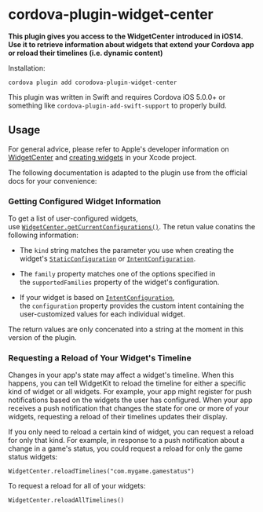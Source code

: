 
# cordova-plugin-widget-center

**This plugin gives you access to the WidgetCenter introduced in iOS14. Use it to retrieve information about widgets that extend your Cordova app or reload their timelines (i.e. dynamic content)**

Installation:

```
cordova plugin add corodova-plugin-widget-center
```

This plugin was written in Swift and requires Cordova iOS 5.0.0+ or something like `cordova-plugin-add-swift-support` to properly build.

## Usage

For general advice, please refer to Apple's developer information on [WidgetCenter](https://developer.apple.com/documentation/widgetkit/widgetcenter) and [creating widgets](https://developer.apple.com/documentation/widgetkit/creating-a-widget-extension) in your Xcode project.

The following documentation is adapted to the plugin use from the official docs for your convenience:

### Getting Configured Widget Information

To get a list of user-configured widgets, use [`WidgetCenter.getCurrentConfigurations()`](https://developer.apple.com/documentation/widgetkit/widgetcenter/getcurrentconfigurations(_:)). The retun value conatins the following information:

* The `kind` string matches the parameter you use when creating the widget's [`StaticConfiguration`](https://developer.apple.com/documentation/widgetkit/staticconfiguration) or [`IntentConfiguration`](https://developer.apple.com/documentation/widgetkit/intentconfiguration).

* The `family` property matches one of the options specified in the `supportedFamilies` property of the widget's configuration.

* If your widget is based on [`IntentConfiguration`](https://developer.apple.com/documentation/widgetkit/intentconfiguration), the `configuration` property provides the custom intent containing the user-customized values for each individual widget.

The return values are only concenated into a string at the moment in this version of the plugin.

### Requesting a Reload of Your Widget's Timeline

Changes in your app's state may affect a widget's timeline. When this happens, you can tell WidgetKit to reload the timeline for either a specific kind of widget or all widgets. For example, your app might register for push notifications based on the widgets the user has configured. When your app receives a push notification that changes the state for one or more of your widgets, requesting a reload of their timelines updates their display.

If you only need to reload a certain kind of widget, you can request a reload for only that kind. For example, in response to a push notification about a change in a game's status, you could request a reload for only the game status widgets:

```
WidgetCenter.reloadTimelines("com.mygame.gamestatus")
```

To request a reload for all of your widgets:

```
WidgetCenter.reloadAllTimelines()
```
